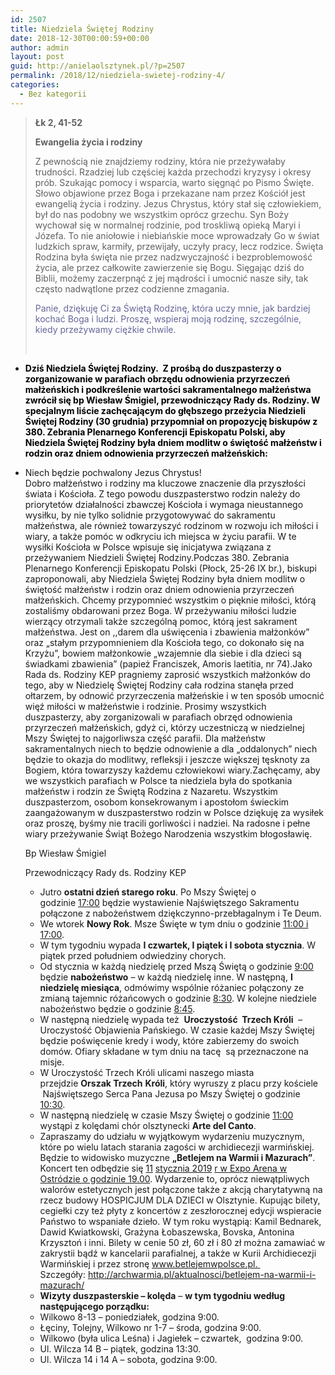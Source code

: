 ```yaml
---
id: 2507
title: Niedziela Świętej Rodziny
date: 2018-12-30T00:00:59+00:00
author: admin
layout: post
guid: http://anielaolsztynek.pl/?p=2507
permalink: /2018/12/niedziela-swietej-rodziny-4/
categories:
  - Bez kategorii
---
```

> **Łk 2, 41-52**
> 
> **Ewangelia życia i rodziny**
> 
> Z pewnością nie znajdziemy rodziny, która nie przeżywałaby trudności. Rzadziej lub częściej każda przechodzi kryzysy i okresy prób. Szukając pomocy i wsparcia, warto sięgnąć po Pismo Święte. Słowo objawione przez Boga i przekazane nam przez Kościół jest ewangelią życia i rodziny. Jezus Chrystus, który stał się człowiekiem, był do nas podobny we wszystkim oprócz grzechu. Syn Boży wychował się w normalnej rodzinie, pod troskliwą opieką Maryi i Józefa. To nie aniołowie i niebiańskie moce wprowadzały Go w świat ludzkich spraw, karmiły, przewijały, uczyły pracy, lecz rodzice. Święta Rodzina była święta nie przez nadzwyczajność i bezproblemowość życia, ale przez całkowite zawierzenie się Bogu. Sięgając dziś do Biblii, możemy zaczerpnąć z jej mądrości i umocnić nasze siły, tak często nadwątlone przez codzienne zmagania.
> 
> <span style="color: #666699;">Panie, dziękuję Ci za Świętą Rodzinę, która uczy mnie, jak bardziej kochać Boga i ludzi. Proszę, wspieraj moją rodzinę, szczególnie, kiedy przeżywamy ciężkie chwile.</span>
> 
> &nbsp;

  * <span style="color: #000000;"><span style="color: #000000;"><span style="color: #000000;"><b>Dziś Niedziela Świętej Rodziny.  <strong>Z prośbą do duszpasterzy o zorganizowanie w parafiach obrzędu odnowienia przyrzeczeń małżeńskich i podkreślenie wartości sakramentalnego małżeństwa zwrócił się bp Wiesław Śmigiel, przewodniczący Rady ds. Rodziny. W specjalnym liście zachęcającym do głębszego przeżycia Niedzieli Świętej Rodziny (30 grudnia) przypomniał on propozycję biskupów z 380. Zebrania Plenarnego Konferencji Episkopatu Polski, aby Niedziela Świętej Rodziny była dniem modlitw o świętość małżeństw i rodzin oraz dniem odnowienia przyrzeczeń małżeńskich:  </strong></b></span></span></span>
  * Niech będzie pochwalony Jezus Chrystus!  
    Dobro małżeństwo i rodziny ma kluczowe znaczenie dla przyszłości świata i Kościoła. Z tego powodu duszpasterstwo rodzin należy do priorytetów działalności zbawczej Kościoła i wymaga nieustannego wysiłku, by nie tylko solidnie przygotowywać do sakramentu małżeństwa, ale również towarzyszyć rodzinom w rozwoju ich miłości i wiary, a także pomóc w odkryciu ich miejsca w życiu parafii. W te wysiłki Kościoła w Polsce wpisuje się inicjatywa związana z przeżywaniem Niedzieli Świętej Rodziny.Podczas 380. Zebrania Plenarnego Konferencji Episkopatu Polski (Płock, 25-26 IX br.), biskupi zaproponowali, aby Niedziela Świętej Rodziny była dniem modlitw o świętość małżeństw i rodzin oraz dniem odnowienia przyrzeczeń małżeńskich. Chcemy przypomnieć wszystkim o pięknie miłości, którą zostaliśmy obdarowani przez Boga. W przeżywaniu miłości ludzie wierzący otrzymali także szczególną pomoc, którą jest sakrament małżeństwa. Jest on ,,darem dla uświęcenia i zbawienia małżonków” oraz „stałym przypomnieniem dla Kościoła tego, co dokonało się na Krzyżu”, bowiem małżonkowie „wzajemnie dla siebie i dla dzieci są świadkami zbawienia” (papież Franciszek, Amoris laetitia, nr 74).Jako Rada ds. Rodziny KEP pragniemy zaprosić wszystkich małżonków do tego, aby w Niedzielę Świętej Rodziny cała rodzina stanęła przed ołtarzem, by odnowić przyrzeczenia małżeńskie i w ten sposób umocnić więź miłości w małżeństwie i rodzinie. Prosimy wszystkich duszpasterzy, aby zorganizowali w parafiach obrzęd odnowienia przyrzeczeń małżeńskich, gdyż ci, którzy uczestniczą w niedzielnej Mszy Świętej to najgorliwsza część parafii. Dla małżeństw sakramentalnych niech to będzie odnowienie a dla „oddalonych” niech będzie to okazja do modlitwy, refleksji i jeszcze większej tęsknoty za Bogiem, która towarzyszy każdemu człowiekowi wiary.Zachęcamy, aby we wszystkich parafiach w Polsce ta niedziela była do spotkania małżeństw i rodzin ze Świętą Rodzina z Nazaretu. Wszystkim duszpasterzom, osobom konsekrowanym i apostołom świeckim zaangażowanym w duszpasterstwo rodzin w Polsce dziękuję za wysiłek oraz proszę, byśmy nie tracili gorliwości i nadziei. 
    Na radosne i pełne wiary przeżywanie Świąt Bożego Narodzenia wszystkim błogosławię.
    
    Bp Wiesław Śmigiel
    
    Przewodniczący Rady ds. Rodziny KEP</li> 
    
      * Jutro **ostatni dzień starego roku**. Po Mszy Świętej o godzinie <span style="text-decoration: underline;">17:00</span> będzie wystawienie Najświętszego Sakramentu połączone z nabożeństwem dziękczynno-przebłagalnym i Te Deum.
      * We wtorek **Nowy Rok**. Msze Święte w tym dniu o godzinie <span style="text-decoration: underline;">11:00 i 17:00</span>.
      * W tym tygodniu wypada **I czwartek, I piątek i I sobota stycznia**. W piątek przed południem odwiedziny chorych.
      * Od stycznia w każdą niedzielę przed Mszą Świętą o godzinie <span style="text-decoration: underline;">9:00</span> będzie **nabożeństwo** &#8211; w każdą niedzielę inne. W następną, **I niedzielę miesiąca**, odmówimy wspólnie różaniec połączony ze zmianą tajemnic różańcowych o godzinie <span style="text-decoration: underline;">8:30</span>. W kolejne niedziele nabożeństwo będzie o godzinie <span style="text-decoration: underline;">8:45</span>.
      * W następną niedzielę wypada też  **Uroczystość  Trzech Króli**  – Uroczystość Objawienia Pańskiego. W czasie każdej Mszy Świętej będzie poświęcenie kredy i wody, które zabierzemy do swoich domów. Ofiary składane w tym dniu na tacę  są przeznaczone na misje.
      * W Uroczystość Trzech Króli ulicami naszego miasta przejdzie **Orszak Trzech** **Króli**, który wyruszy z placu przy kościele  Najświętszego Serca Pana Jezusa po Mszy Świętej o godzinie <span style="text-decoration: underline;">10:30</span>.
      * W następną niedzielę w czasie Mszy Świętej o godzinie <span style="text-decoration: underline;">11:00</span> wystąpi z kolędami chór olsztynecki **Arte del Canto**.
      * Zapraszamy do udziału w wyjątkowym wydarzeniu muzycznym, które po wielu latach starania zagości w archidiecezji warmińskiej. Będzie to widowisko muzyczne **&#8222;Betlejem na Warmii i Mazurach&#8221;**. Koncert ten odbędzie się <span style="text-decoration: underline;">11</span> <span style="text-decoration: underline;">stycznia 2019</span> <span style="text-decoration: underline;">r w Expo Arena w Ostródzie o godzinie 19.00</span>. Wydarzenie to, oprócz niewątpliwych walorów estetycznych jest połączone także z akcją charytatywną na rzecz budowy HOSPICJUM DLA DZIECI w Olsztynie. Kupując bilety, cegiełki czy też płyty z koncertów z zeszłorocznej edycji wspieracie Państwo to wspaniałe dzieło. W tym roku wystąpią: Kamil Bednarek, Dawid Kwiatkowski, Grażyna Łobaszewska, Bovska, Antonina Krzysztoń i inni. Bilety w cenie 50 zł, 60 zł i 80 zł można zamawiać w zakrystii bądź w kancelarii parafialnej, a także w Kurii Archidiecezji Warmińskiej i przez stronę www.betlejemwpolsce.pl.  Szczegóły: <http://archwarmia.pl/aktualnosci/betlejem-na-warmii-i-mazurach/>
      * **Wizyty duszpasterskie – kolęda** – **w tym tygodniu według następującego porządku:**
      * Wilkowo 8-13 – poniedziałek, godzina 9:00.
      * Łęciny, Tolejny, Wilkowo nr 1-7 – środa, godzina 9:00.
      * Wilkowo (była ulica Leśna) i Jagiełek – czwartek,  godzina 9:00.
      * Ul. Wilcza 14 B – piątek, godzina 13:30.
      * Ul. Wilcza 14 i 14 A – sobota, godzina 9:00.</ul>